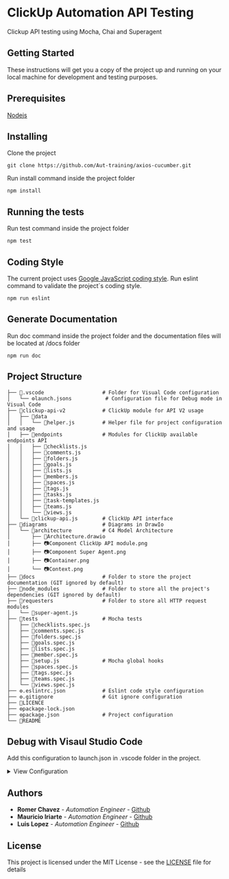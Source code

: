 # ClickUp Automation API Testing
Clickup API testing using Mocha, Chai and Superagent

## Getting Started

These instructions will get you a copy of the project up and running on your local machine for development and testing purposes.

## Prerequisites

[Nodejs](https://nodejs.org/en/)

## Installing

Clone the project

```
git clone https://github.com/Aut-training/axios-cucumber.git
```

Run install command inside the project folder

```
npm install
```

## Running the tests

Run test command inside the project folder

```
npm test
```

## Coding Style

The current project uses [Google JavaScript coding style](https://google.github.io/styleguide/jsguide.html).
Run eslint command to validate the project´s coding style.

```
npm run eslint
```

## Generate Documentation

Run doc command inside the project folder and the documentation files will be located at /docs folder

```
npm run doc
```

## Project Structure

    ├── 📂.vscode                   # Folder for Visual Code configuration
    │   └── ⚙launch.jsons           # Configuration file for Debug mode in Visual Code
    ├── 📂clickup-api-v2            # ClickUp module for API V2 usage
    │   ├── 📂data
    │   │   └── 📜helper.js         # Helper file for project configuration and usage
    │   ├── 📂endpoints             # Modules for ClickUp available endpoints API
    │   │   ├── 📜checklists.js
    │   │   ├── 📜comments.js
    │   │   ├── 📜folders.js
    │   │   ├── 📜goals.js
    │   │   ├── 📜lists.js
    │   │   ├── 📜members.js
    │   │   ├── 📜spaces.js
    │   │   ├── 📜tags.js
    │   │   ├── 📜tasks.js
    │   │   ├── 📜task-templates.js
    │   │   ├── 📜teams.js
    │   │   └── 📜views.js
    │   └── 📜clickup-api.js        # ClickUp API interface
    ├── 📂diagrams                  # Diagrams in DrawIo
    │   └── 📂architecture          # C4 Model Architecture
    │       ├── 📜Architecture.drawio
    │       ├── 📷Component ClickUp API module.png
    │       ├── 📷Component Super Agent.png
    │       ├── 📷Container.png
    │       └── 📷Context.png
    ├── 📂docs                      # Folder to store the project documentation (GIT ignored by default)
    ├── 📂node_modules              # Folder to store all the project's dependencies (GIT ignored by default)
    ├── 📂requesters                # Folder to store all HTTP request modules
    │   └── 📜super-agent.js
    ├── 📂tests                     # Mocha tests
    │   ├── 🧪checklists.spec.js
    │   ├── 🧪comments.spec.js
    │   ├── 🧪folders.spec.js
    │   ├── 🧪goals.spec.js
    │   ├── 🧪lists.spec.js
    │   ├── 🧪member.spec.js
    │   ├── 📜setup.js              # Mocha global hooks
    │   ├── 🧪spaces.spec.js
    │   ├── 🧪tags.spec.js
    │   ├── 🧪teams.spec.js  
    │   └── 🧪views.spec.js
    ├── ⚙.eslintrc.json            # Eslint code style configuration
    ├── ⚙.gitignore                # Git ignore configuration
    ├── 📄LICENCE
    ├── ⚙package-lock.json
    ├── ⚙package.json              # Project configuration
    └── 📄README


## Debug with Visaul Studio Code

Add this configuration to launch.json in .vscode folder in the project.

<details><summary>View Configuration</summary>

```javascript
{
    // Use IntelliSense to learn about possible attributes.
    // Hover to view descriptions of existing attributes.
    // For more information, visit: https://go.microsoft.com/fwlink/?linkid=830387
    "version": "0.2.0",
    "configurations": [
        {
            "request": "launch",
            "name": "All Mocha Tests",
            "type": "node",
            "program": "${workspaceFolder}/node_modules/mocha/bin/_mocha",
            "stopOnEntry": true,
            "args": [
                "tests/*.spec.js",
                "--no-timeouts",
                "--file",
                "./tests/setup.js"
            ],
            "cwd": "${workspaceFolder}",
            "runtimeExecutable": null,
            "env": {},
            "console": "integratedTerminal"
        },
        {
            "request": "launch",
            "name": "Checklists Endpoint",
            "type": "node",
            "program": "${workspaceFolder}/node_modules/mocha/bin/_mocha",
            "stopOnEntry": true,
            "args": [
                "tests/*.spec.js",
                "--no-timeouts",
                "--fgrep",
                "\"Checklists Api endpoint\"",
                "--file",
                "./tests/setup.js"
            ],
            "cwd": "${workspaceFolder}",
            "runtimeExecutable": null,
            "env": {},
            "console": "integratedTerminal"
        },
        {
            "request": "launch",
            "name": "Comments Endpoint",
            "type": "node",
            "program": "${workspaceFolder}/node_modules/mocha/bin/_mocha",
            "stopOnEntry": true,
            "args": [
                "tests/*.spec.js",
                "--no-timeouts",
                "--fgrep",
                "\"Comments Api endpoint\"",
                "--file",
                "./tests/setup.js"
            ],
            "cwd": "${workspaceFolder}",
            "runtimeExecutable": null,
            "env": {},
            "console": "integratedTerminal"
        },
        {
            "request": "launch",
            "name": "Folders Endpoint",
            "type": "node",
            "program": "${workspaceFolder}/node_modules/mocha/bin/_mocha",
            "stopOnEntry": true,
            "args": [
                "tests/*.spec.js",
                "--no-timeouts",
                "--grep",
                "\"Folders Api endpoint\"",
                "--file",
                "./tests/setup.js"
            ],
            "cwd": "${workspaceFolder}",
            "runtimeExecutable": null,
            "env": {},
            "console": "integratedTerminal"
        },
        {
            "request": "launch",
            "name": "Goals Endpoint",
            "type": "node",
            "program": "${workspaceFolder}/node_modules/mocha/bin/_mocha",
            "stopOnEntry": true,
            "args": [
                "tests/*.spec.js",
                "--no-timeouts",
                "--fgrep",
                "\"Goals Api endpoint\""
            ],
            "cwd": "${workspaceFolder}",
            "runtimeExecutable": null,
            "env": {},
            "console": "integratedTerminal"
        },
        {
            "request": "launch",
            "name": "Lists Endpoint",
            "type": "node",
            "program": "${workspaceFolder}/node_modules/mocha/bin/_mocha",
            "stopOnEntry": true,
            "args": [
                "tests/*.spec.js",
                "--no-timeouts",
                "--grep",
                "\"Lists Api endpoint\"",
                "--file",
                "./tests/setup.js"
            ],
            "cwd": "${workspaceFolder}",
            "runtimeExecutable": null,
            "env": {},
            "console": "integratedTerminal"
        },
        {
            "request": "launch",
            "name": "Members Endpoint",
            "type": "node",
            "program": "${workspaceFolder}/node_modules/mocha/bin/_mocha",
            "stopOnEntry": true,
            "args": [
                "tests/*.spec.js",
                "--no-timeouts",
                "--grep",
                "\"Members Api endpoint\"",
                "--file",
                "./tests/setup.js"
            ],
            "cwd": "${workspaceFolder}",
            "runtimeExecutable": null,
            "env": {},
            "console": "integratedTerminal"
        },
        {
            "request": "launch",
            "name": "Spaces Endpoint",
            "type": "node",
            "program": "${workspaceFolder}/node_modules/mocha/bin/_mocha",
            "stopOnEntry": true,
            "args": [
                "tests/*.spec.js",
                "--no-timeouts",
                "--grep",
                "\"Spaces Api endpoint\"",
                "--file",
                "./tests/setup.js"
            ],
            "cwd": "${workspaceFolder}",
            "runtimeExecutable": null,
            "env": {},
            "console": "integratedTerminal"
        },
        {
            "request": "launch",
            "name": "Tags Endpoint",
            "type": "node",
            "program": "${workspaceFolder}/node_modules/mocha/bin/_mocha",
            "stopOnEntry": true,
            "args": [
                "tests/*.spec.js",
                "--no-timeouts",
                "--fgrep",
                "\"Tags Api endpoint\"",
                "--file",
                "./tests/setup.js"
            ],
            "cwd": "${workspaceFolder}",
            "runtimeExecutable": null,
            "env": {},
            "console": "integratedTerminal"
        },
        {
            "request": "launch",
            "name": "Tasks Endpoint",
            "type": "node",
            "program": "${workspaceFolder}/node_modules/mocha/bin/_mocha",
            "stopOnEntry": true,
            "args": [
                "tests/*.spec.js",
                "--no-timeouts",
                "--fgrep",
                "\"Tasks Api endpoint\"",
                "--file",
                "./tests/setup.js"
            ],
            "cwd": "${workspaceFolder}",
            "runtimeExecutable": null,
            "env": {},
            "console": "integratedTerminal"
        },
        {
            "request": "launch",
            "name": "Teams Endpoint",
            "type": "node",
            "program": "${workspaceFolder}/node_modules/mocha/bin/_mocha",
            "stopOnEntry": true,
            "args": [
                "tests/*.spec.js",
                "--no-timeouts",
                "--fgrep",
                "\"Teams Api endpoint\"",
                "--file",
                "./tests/setup.js"
            ],
            "cwd": "${workspaceFolder}",
            "runtimeExecutable": null,
            "env": {},
            "console": "integratedTerminal"
        },
        {
            "request": "launch",
            "name": "Views Endpoint",
            "type": "node",
            "program": "${workspaceFolder}/node_modules/mocha/bin/_mocha",
            "stopOnEntry": true,
            "args": [
                "tests/*.spec.js",
                "--no-timeouts",
                "--fgrep",
                "\"Views Api endpoint\"",
                "--file",
                "./tests/setup.js"
            ],
            "cwd": "${workspaceFolder}",
            "runtimeExecutable": null,
            "env": {},
            "console": "integratedTerminal"
        }
    ]
}
```
</details>

## Authors

* **Romer Chavez** - *Automation Engineer* - [Github](https://github.com/R0m3rCh)
* **Mauricio Iriarte** - *Automation Engineer* - [Github](https://github.com/miv1)
* **Luis Lopez** - *Automation Engineer* - [Github](https://github.com/lolpez)

## License

This project is licensed under the MIT License - see the [LICENSE](LICENSE) file for details
